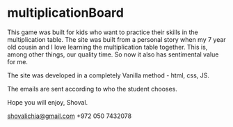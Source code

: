 # multiplicationBoard
This game was built for kids who want to practice their skills in the multiplication table. The site was built from a personal story when my 7 year old cousin and I love learning the multiplication table together. This is, among other things, our quality time. So now it also has sentimental value for me.

The site was developed in a completely Vanilla method - html, css, JS.

The emails are sent according to who the student chooses.

Hope you will enjoy, Shoval.

shovalichia@gmail.com +972 050 7432078
